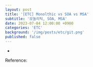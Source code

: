```yaml
---
layout: post
title: '[ETC] Monolthic vs SOA vs MSA'
subtitle: '모놀리틱, SOA, MSA'
date: 2023-07-04 12:00:00 +0900
categories: 'ETC'
background: '/img/posts/etc/git.png'
published: false
---
```


- 

Reference:

